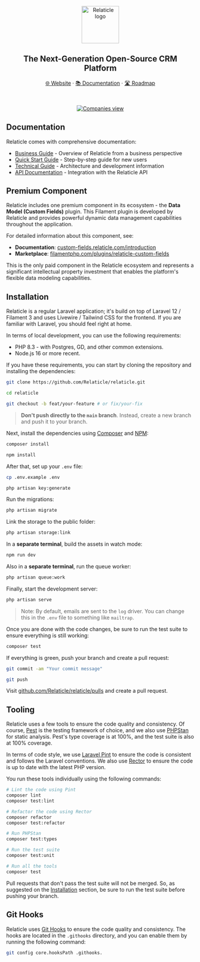 <p align="center">
  <a href="https://relaticle.com">
    <img src="https://relaticle.com/relaticle-logo.svg" width="100px" alt="Relaticle logo" />
  </a>
</p>

<h2 align="center" >The Next-Generation Open-Source CRM Platform</h3>

<p align="center"><a href="https://relaticle.com">🌐 Website</a> · <a href="https://relaticle.com/documentation">📚 Documentation</a> · <a href="https://github.com/orgs/Relaticle/projects/1/views/1">🛣️ Roadmap </a>
<p>
<br />


<p align="center">
  <a href="https://www.relaticle.com">
    <picture>
      <source media="(prefers-color-scheme: dark)" srcset="https://relaticle.com/images/app-preview.png?a=1">
      <source media="(prefers-color-scheme: light)" srcset="https://relaticle.com/images/app-preview.png?a=1">
      <img src="https://relaticle.com/images/app-preview.png?a=1" alt="Companies view" />
    </picture>
  </a>
</p>

## Documentation

Relaticle comes with comprehensive documentation:

- [Business Guide](resources/markdown/business-guide.md) - Overview of Relaticle from a business perspective
- [Quick Start Guide](resources/markdown/quick-start-guide.md) - Step-by-step guide for new users
- [Technical Guide](resources/markdown/technical-guide.md) - Architecture and development information
- [API Documentation](resources/markdown/api-guide.md) - Integration with the Relaticle API

## Premium Component

Relaticle includes one premium component in its ecosystem - the **Data Model (Custom Fields)** plugin. This Filament plugin is developed by Relaticle and provides powerful dynamic data management capabilities throughout the application.

For detailed information about this component, see:
- **Documentation**: [custom-fields.relaticle.com/introduction](https://custom-fields.relaticle.com/introduction)
- **Marketplace**: [filamentphp.com/plugins/relaticle-custom-fields](https://filamentphp.com/plugins/relaticle-custom-fields)

This is the only paid component in the Relaticle ecosystem and represents a significant intellectual property investment that enables the platform's flexible data modeling capabilities.

## Installation

Relaticle is a regular Laravel application; it's build on top of Laravel 12 / Filament 3 and uses Livewire / Tailwind
CSS for the frontend. If you are familiar with Laravel, you should feel right at home.

In terms of local development, you can use the following requirements:

- PHP 8.3 - with Postgres, GD, and other common extensions.
- Node.js 16 or more recent.

If you have these requirements, you can start by cloning the repository and installing the dependencies:

```bash
git clone https://github.com/Relaticle/relaticle.git

cd relaticle

git checkout -b feat/your-feature # or fix/your-fix
```

> **Don't push directly to the `main` branch**. Instead, create a new branch and push it to your branch.

Next, install the dependencies using [Composer](https://getcomposer.org) and [NPM](https://www.npmjs.com):

```bash
composer install

npm install
```

After that, set up your `.env` file:

```bash
cp .env.example .env

php artisan key:generate
```

Run the migrations:

```bash
php artisan migrate
```

Link the storage to the public folder:

```bash
php artisan storage:link
```

In a **separate terminal**, build the assets in watch mode:

```bash
npm run dev
```

Also in a **separate terminal**, run the queue worker:

```bash
php artisan queue:work
```

Finally, start the development server:

```bash
php artisan serve
```

> Note: By default, emails are sent to the `log` driver. You can change this in the `.env` file to something like
`mailtrap`.

Once you are done with the code changes, be sure to run the test suite to ensure everything is still working:

```bash
composer test
```

If everything is green, push your branch and create a pull request:

```bash
git commit -am "Your commit message"

git push
```

Visit [github.com/Relaticle/relaticle/pulls](https://github.com/Relaticle/relaticle/pulls) and create a pull request.

## Tooling

Relaticle uses a few tools to ensure the code quality and consistency. Of course, [Pest](https://pestphp.com) is the
testing framework of choice, and we also use [PHPStan](https://phpstan.org) for static analysis. Pest's type coverage is
at 100%, and the test suite is also at 100% coverage.

In terms of code style, we use [Laravel Pint](https://laravel.com/docs/12.x/pint) to ensure the code is consistent and
follows the Laravel conventions. We also use [Rector](https://getrector.org) to ensure the code is up to date with the
latest PHP version.

You run these tools individually using the following commands:

```bash
# Lint the code using Pint
composer lint
composer test:lint

# Refactor the code using Rector
composer refactor
composer test:refactor

# Run PHPStan
composer test:types

# Run the test suite
composer test:unit

# Run all the tools
composer test
```

Pull requests that don't pass the test suite will not be merged. So, as suggested on the [Installation](#installation)
section, be sure to run the test suite before pushing your branch.

## Git Hooks

Relaticle uses [Git Hooks](https://git-scm.com/book/en/v2/Customizing-Git-Git-Hooks) to ensure the code quality and
consistency. The hooks are located in the `.githooks` directory, and you can enable them by running the following
command:

```bash
git config core.hooksPath .githooks.
```
